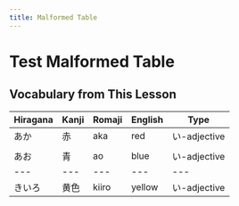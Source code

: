 ```yaml
---
title: Malformed Table
---
```


# Test Malformed Table

## Vocabulary from This Lesson

| Hiragana | Kanji | Romaji | English | Type |
|----------|-------|--------|---------|------|
| あか | 赤 | aka | red | い-adjective |
| | | | | |  <!-- Empty row -->
| あお | 青 | ao | blue | い-adjective |
| --- | --- | --- | --- | --- |  <!-- Separator row -->
| きいろ | 黄色 | kiiro | yellow | い-adjective |
